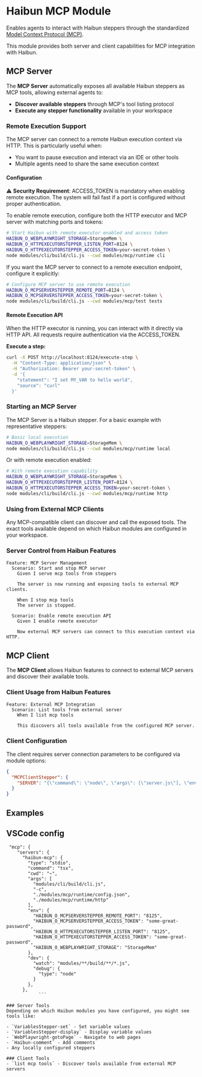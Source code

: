 # Haibun MCP Module

Enables agents to interact with Haibun steppers through the standardized [Model Context Protocol (MCP)](https://modelcontextprotocol.io/).

This module provides both server and client capabilities for MCP integration with Haibun.

## MCP Server

The **MCP Server** automatically exposes all available Haibun steppers as MCP tools, allowing external agents to:

- **Discover available steppers** through MCP's tool listing protocol
- **Execute any stepper functionality** available in your workspace

### Remote Execution Support

The MCP server can connect to a remote Haibun execution context via HTTP. This is particularly useful when:

- You want to pause execution and interact via an IDE or other tools
- Multiple agents need to share the same execution context

#### Configuration

⚠️ **Security Requirement**: ACCESS_TOKEN is mandatory when enabling remote execution. The system will fail fast if a port is configured without proper authentication.

To enable remote execution, configure both the HTTP executor and MCP server with matching ports and tokens:

```bash
# Start Haibun with remote executor enabled and access token
HAIBUN_O_WEBPLAYWRIGHT_STORAGE=StorageMem \
HAIBUN_O_HTTPEXECUTORSTEPPER_LISTEN_PORT=8124 \
HAIBUN_O_HTTPEXECUTORSTEPPER_ACCESS_TOKEN=your-secret-token \
node modules/cli/build/cli.js --cwd modules/mcp/runtime cli
```

If you want the MCP server to connect to a remote execution endpoint, configure it explicitly:

```bash
# Configure MCP server to use remote execution
HAIBUN_O_MCPSERVERSTEPPER_REMOTE_PORT=8124 \
HAIBUN_O_MCPSERVERSTEPPER_ACCESS_TOKEN=your-secret-token \
node modules/cli/build/cli.js --cwd modules/mcp/test tests
```
#### Remote Execution API

When the HTTP executor is running, you can interact with it directly via HTTP API. All requests require authentication via the ACCESS_TOKEN.

**Execute a step:**
```bash
curl -X POST http://localhost:8124/execute-step \
  -H "Content-Type: application/json" \
  -H "Authorization: Bearer your-secret-token" \
  -d '{
    "statement": "I set MY_VAR to hello world",
    "source": "curl"
  }'
```

### Starting an MCP Server

The MCP Server is a Haibun stepper. For a basic example with representative steppers:

```bash
# Basic local execution
HAIBUN_O_WEBPLAYWRIGHT_STORAGE=StorageMem \
node modules/cli/build/cli.js --cwd modules/mcp/runtime local
```

Or with remote execution enabled:

```bash
# With remote execution capability
HAIBUN_O_WEBPLAYWRIGHT_STORAGE=StorageMem \
HAIBUN_O_HTTPEXECUTORSTEPPER_LISTEN_PORT=8124 \
HAIBUN_O_HTTPEXECUTORSTEPPER_ACCESS_TOKEN=your-secret-token \
node modules/cli/build/cli.js --cwd modules/mcp/runtime http
```

### Using from External MCP Clients
Any MCP-compatible client can discover and call the exposed tools. The exact tools available depend on which Haibun modules are configured in your workspace.

### Server Control from Haibun Features
```gherkin
Feature: MCP Server Management
  Scenario: Start and stop MCP server
    Given I serve mcp tools from steppers

    The server is now running and exposing tools to external MCP clients.

    When I stop mcp tools
    The server is stopped.

  Scenario: Enable remote execution API
    Given I enable remote executor

    Now external MCP servers can connect to this execution context via HTTP.
```

## MCP Client

The **MCP Client** allows Haibun features to connect to external MCP servers and discover their available tools.

### Client Usage from Haibun Features
```gherkin
Feature: External MCP Integration
  Scenario: List tools from external server
    When I list mcp tools

    This discovers all tools available from the configured MCP server.
```

### Client Configuration
The client requires server connection parameters to be configured via module options:
```json
{
  "MCPClientStepper": {
    "SERVER": "{\"command\": \"node\", \"args\": [\"server.js\"], \"env\": {}}"
  }
}
```

## Examples

## VSCode config

```
 "mcp": {
    "servers": {
      "haibun-mcp": {
        "type": "stdio",
        "command": "tsx",
        "cwd": "~",
        "args": [
          "modules/cli/build/cli.js",
          "-c",
          "./modules/mcp/runtime/config.json",
          "./modules/mcp/runtime/http"
        ],
        "env": {
          "HAIBUN_O_MCPSERVERSTEPPER_REMOTE_PORT": "8125",
          "HAIBUN_O_MCPSERVERSTEPPER_ACCESS_TOKEN": "some-great-password",
          "HAIBUN_O_HTTPEXECUTORSTEPPER_LISTEN_PORT": "8125",
          "HAIBUN_O_HTTPEXECUTORSTEPPER_ACCESS_TOKEN": "some-great-password",
          "HAIBUN_O_WEBPLAYWRIGHT_STORAGE": "StorageMem"
        },
        "dev": {
          "watch": "modules/**/build/**/*.js",
          "debug": {
            "type": "node"
          }
        },
      },
			```

### Server Tools
Depending on which Haibun modules you have configured, you might see tools like:

- `VariablesStepper-set` - Set variable values
- `VariablesStepper-display` - Display variable values
- `WebPlaywright-gotoPage` - Navigate to web pages
- `Haibun-comment` - Add comments
- Any locally configured steppers

### Client Tools
- `list mcp tools` - Discover tools available from external MCP servers
